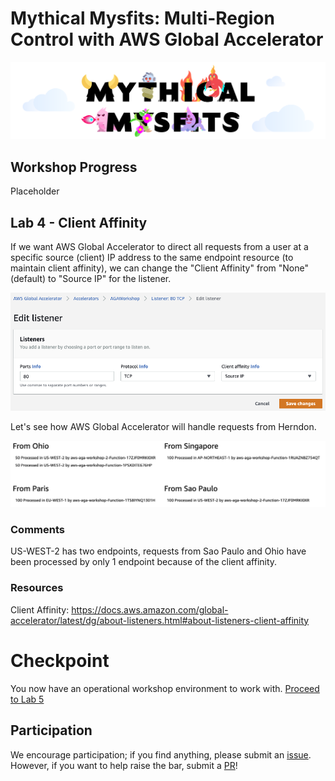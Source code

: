 # Mythical Mysfits: Multi-Region Control with AWS Global Accelerator

![mysfits-welcome](/images/mysfits-welcome.png)

## Workshop Progress
Placeholder

## Lab 4 - Client Affinity
If we want AWS Global Accelerator to direct all requests from a user at a specific source (client) IP address to the same endpoint resource (to maintain client affinity), we can change the "Client Affinity" from "None" (default) to "Source IP" for the listener.

<kbd>![x](images/client-affinity.png)</kbd>

Let's see how AWS Global Accelerator will handle requests from Herndon.

<kbd>![x](images/sao-paulo-client-affinity.png)</kbd>

### Comments

US-WEST-2 has two endpoints, requests from Sao Paulo and Ohio have been processed by only 1 endpoint because of the client affinity.

### Resources
Client Affinity: https://docs.aws.amazon.com/global-accelerator/latest/dg/about-listeners.html#about-listeners-client-affinity

<a name="lab6"/>

# Checkpoint

You now have an operational workshop environment to work with. [Proceed to Lab 5](../lab-5-observability)

## Participation

We encourage participation; if you find anything, please submit an [issue](https://github.com/aws-samples/aws-global-accelerator-workshop/issues). However, if you want to help raise the bar, submit a [PR](https://github.com/aws-samples/aws-global-accelerator-workshop/pulls)!
